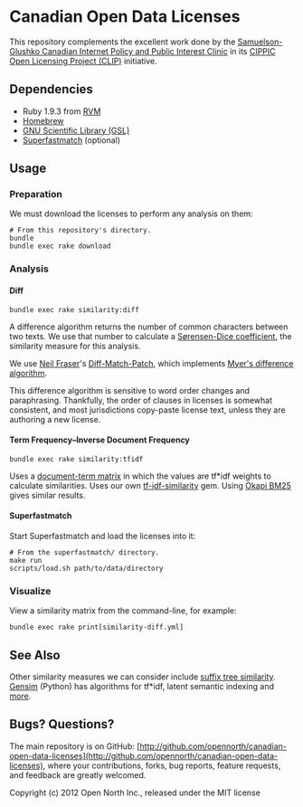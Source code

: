 # Canadian Open Data Licenses

This repository complements the excellent work done by the [Samuelson-Glushko Canadian Internet Policy and Public Interest Clinic](http://cippic.ca/) in its [CIPPIC Open Licensing Project (CLIP)](http://clip.cippic.ca/) initiative.

## Dependencies

* Ruby 1.9.3 from [RVM](https://rvm.io/)
* [Homebrew](http://mxcl.github.com/homebrew/)
* [GNU Scientific Library (GSL)](http://www.gnu.org/software/gsl/)
* [Superfastmatch](https://github.com/mediastandardstrust/superfastmatch) (optional)

## Usage

### Preparation

We must download the licenses to perform any analysis on them:

    # From this repository's directory.
    bundle
    bundle exec rake download

### Analysis

#### Diff

    bundle exec rake similarity:diff

A difference algorithm returns the number of common characters between two texts. We use that number to calculate a [Sørensen-Dice coefficient](http://en.wikipedia.org/wiki/Dice%27s_coefficient), the similarity measure for this analysis.

We use [Neil Fraser](http://neil.fraser.name/)'s [Diff-Match-Patch](http://code.google.com/p/google-diff-match-patch/), which implements [Myer's difference algorithm](http://neil.fraser.name/software/diff_match_patch/myers.pdf).

This difference algorithm is sensitive to word order changes and paraphrasing. Thankfully, the order of clauses in licenses is somewhat consistent, and most jurisdictions copy-paste license text, unless they are authoring a new license.

#### Term Frequency–Inverse Document Frequency

    bundle exec rake similarity:tfidf

Uses a [document-term matrix](http://en.wikipedia.org/wiki/Document-term_matrix) in which the values are tf*idf weights to calculate similarities. Uses our own [tf-idf-similarity](http://github.com/opennorth/tf-idf-similarity) gem. Using [Okapi BM25](http://en.wikipedia.org/wiki/Okapi_BM25) gives similar results.

#### Superfastmatch

Start Superfastmatch and load the licenses into it:

    # From the superfastmatch/ directory.
    make run
    scripts/load.sh path/to/data/directory

### Visualize

View a similarity matrix from the command-line, for example:

    bundle exec rake print[similarity-diff.yml]

## See Also

Other similarity measures we can consider include [suffix tree similarity](http://www2007.org/papers/paper091.pdf). [Gensim](http://radimrehurek.com/gensim/) (Python) has algorithms for tf*idf, latent semantic indexing and [more](http://radimrehurek.com/gensim/tut2.html).

## Bugs? Questions?

The main repository is on GitHub: [http://github.com/opennorth/canadian-open-data-licenses](http://github.com/opennorth/canadian-open-data-licenses), where your contributions, forks, bug reports, feature requests, and feedback are greatly welcomed.

Copyright (c) 2012 Open North Inc., released under the MIT license
